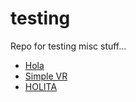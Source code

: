 # testing
Repo for testing misc stuff...

* [Hola](hola.html)
* [Simple VR](simplevr.html)
* [HOLITA](Holita.html)

